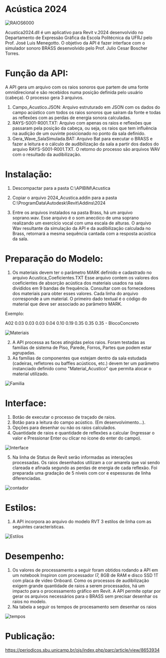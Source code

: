 # Acústica 2024

![RAIOS6000](https://user-images.githubusercontent.com/9437020/235116960-2306a9f9-e3fb-4e65-9eb4-82d0fb5b5e5c.PNG)

Acustica2024.dll é um aplicativo para Revit v.2024 desenvolvido no Departamento de Expressão Gráfica da Escola Politécnica da UFRJ pelo Prof. José Luis Menegotto.
O objetivo da API é fazer interface com o simulador sonoro BRASS desenvolvido pelo Prof. Julio Cesar Boscher Torres.

# Função da API:
A API gera um arquivo com os raios sonoros que partem de uma fonte omnidirecional e são recebidos numa posição definida pelo usuário (cabeça).
O processo gera 3 arquivos.

1. Campo_Acustico.JSON:        Arquivo estruturado em JSON com os dados do campo acústico com todos os raios sonoros que saíram da fonte e todas as reflexões                                          com as perdas de energia sonora calculadas.
2. RAYS-S001-R001.TXT:         Arquivo com apenas os raios e reflexões que passaram pela posição da cabeça, ou seja, os raios que tem influência na audição de um                                      ouvinte posicionado no ponto da sala definido.
3. Gera_Wave_SalaSimulada.BAT: Arquivo Bat para executar o BRASS e fazer a leitura e o cálculo de audibilização da sala a partir dos dados do arquivo 
                               RAYS-S001-R001.TXT. O retorno do processo são arquivos WAV com o resultado da audibilização.
                               
# Instalação:

 1. Descompactar para a pasta                         C:\APIBIM\Acustica
 3. Copiar o arquivo 2024_Acustica.addin para a pasta C:\ProgramData\Autodesk\Revit\Addins\2024
 
 3. Entre os arquivos instalados na pasta Brass, há um arquivo soprano.wav. Esse arquivo é o som anecóico de uma soprano realizando um exercício vocal com uma 
    escala de alturas. O arquivo Wav resultante da simulação da API e da audibilização calculada no Brass, retornará a mesma sequência cantada com a resposta 
    acústica da sala. 

# Preparação do Modelo:

 1. Os materiais devem ter o parâmetro MARK definido e cadastrado no arquivo Acustica_Coeficientes.TXT
 Esse arquivo contem os valores dos coeficientes de absorção acústica dos materiais usados na sala divididos em 9 bandas de frequência.
 Consultar com os fornecedores dos materiais para obter esses valores. Cada linha do arquivo corresponde a um material.
 O primeiro dado textual é o código do material que deve ser associado ao parâmetro MARK.

Exemplo:

A02 0.03 0.03 0.03 0.04 0.10 0.19 0.35 0.35 0.35 - BlocoConcreto

![Materiais](https://user-images.githubusercontent.com/9437020/235194809-edbf0873-caee-476c-9103-f7472fd9e6cd.PNG)

 2. A API processa as faces atingidas pelos raios. Foram testadas as familias de sistema de Piso, Parede, Forros, Partes que podem estar agrupadas. 
 3. As famílias de componentes que estejam dentro da sala estudada (cadeiras, refletores ou baffles acústicos, etc.) devem ter um parâmetro instanciado 
    definido como "Material_Acustico" que permita alocar o material utilizado.

![Familia](https://user-images.githubusercontent.com/9437020/235192990-612e1f3e-1af5-45c0-befa-a70cbd703047.PNG)
  
# Interface:
 1. Botão de executar o processo de traçado de raios.
 2. Botão para a leitura do campo acústico. (Em desenvolvimento...).
 3. Opções para desenhar ou não os raios calculados.
 4. Quantidade de raios e quantidade de reflexões a calcular (Ingressar o valor e Pressionar Enter ou clicar no ícone do enter do campo).

![Interface](https://user-images.githubusercontent.com/9437020/235127905-42c1eeeb-3225-4337-9e11-fd8732b48068.PNG)

 5. Na linha de Status de Revit serão informadas as interações processadas. Os raios desenhados utilizam a cor amarela que vai sendo clareada e afinada segundo as perdas de energia de cada reflexão. Foi preparada uma gradação de 5 níveis com cor e espessuras de linha diferenciadas.

![contador](https://user-images.githubusercontent.com/9437020/235193199-33ac6d83-b916-4ef3-aa39-495c9d87b74e.png)

# Estilos:

1. A API incorpora ao arquivo do modelo RVT 3 estilos de linha com as seguintes características.

![Estilos](https://user-images.githubusercontent.com/9437020/235129574-902e4f05-dd74-4636-836d-337d615d3aef.PNG)

# Desempenho:

1. Os valores de processamento a seguir foram obtidos rodando a API em um notebook Inspiron com processador I7, 8GB de RAM e disco SSD 1T com placa de video Onboard.
Como os processos de audibilização exigem grande quantidade de raios a serem processados, há um impacto para o processamento gráfico em Revit. 
A API permite optar por gerar os arquivos necessários para o BRASS sem precisar desenhar os raios no modelo.
2. Na tabela a seguir os tempos de procesamento sem desenhar os raios

![tempos](https://user-images.githubusercontent.com/9437020/235238074-9609ee4f-8a13-4eed-b684-a295099974db.PNG)

# Publicação:

https://periodicos.sbu.unicamp.br/ojs/index.php/parc/article/view/8653934
